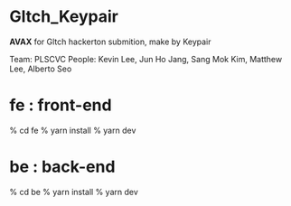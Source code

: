# Gltch_Keypair

**AVAX** for Gltch hackerton submition, make by Keypair

Team: PLSCVC 
People: Kevin Lee, Jun Ho Jang, Sang Mok Kim, Matthew Lee, Alberto Seo

# fe : front-end

% cd fe
% yarn install
% yarn dev

# be : back-end

% cd be
% yarn install
% yarn dev
